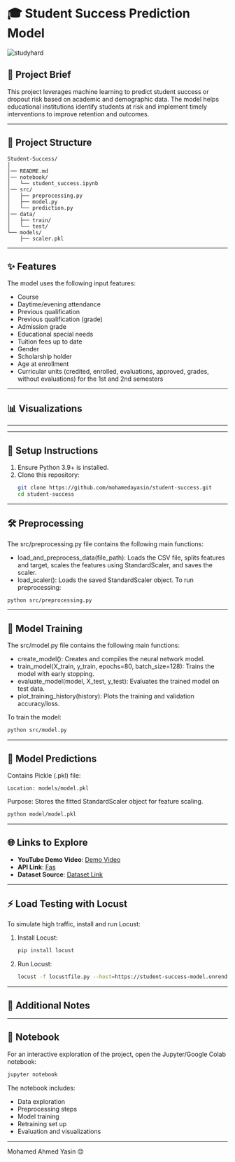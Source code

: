 # 🎓 Student Success Prediction Model  

![studyhard](https://github.com/user-attachments/assets/5bf4310a-5f3f-4f67-8e6e-56b6cee55f3e)


## 📝 Project Brief  
This project leverages machine learning to predict student success or dropout risk based on academic and demographic data. The model helps educational institutions identify students at risk and implement timely interventions to improve retention and outcomes.  

---

## 📂 Project Structure  

```
Student-Success/  
│  
│── README.md  
│── notebook/  
│   └── student_success.ipynb  
│── src/  
│   ├── preprocessing.py  
│   ├── model.py  
│   └── prediction.py  
│── data/  
│   ├── train/  
│   └── test/  
└── models/  
    ├── scaler.pkl

```  

---

## ✨ Features  

The model uses the following input features:  
- Course  
- Daytime/evening attendance  
- Previous qualification  
- Previous qualification (grade)  
- Admission grade  
- Educational special needs  
- Tuition fees up to date  
- Gender  
- Scholarship holder  
- Age at enrollment  
- Curricular units (credited, enrolled, evaluations, approved, grades, without evaluations) for the 1st and 2nd semesters

 ---
 
  ## 📊 Visualizations  



---


---

## 🚀 Setup Instructions  

1. Ensure Python 3.9+ is installed.  
2. Clone this repository:  
   ```bash  
   git clone https://github.com/mohamedayasin/student-success.git  
   cd student-success 
   
   ```  

---

## 🛠️ Preprocessing  

The src/preprocessing.py file contains the following main functions:

- load_and_preprocess_data(file_path): Loads the CSV file, splits features and target, scales the features using StandardScaler, and saves the scaler.
- load_scaler(): Loads the saved StandardScaler object.
To run preprocessing:

```bash  
python src/preprocessing.py  
```  

---

## 🧠 Model Training  

The src/model.py file contains the following main functions:

- create_model(): Creates and compiles the neural network model.
- train_model(X_train, y_train, epochs=80, batch_size=128): Trains the model with early stopping.
- evaluate_model(model, X_test, y_test): Evaluates the trained model on test data.
- plot_training_history(history): Plots the training and validation accuracy/loss.
  
To train the model:

```bash  
python src/model.py  
```  

---

## 🔮 Model Predictions  

Contains Pickle (.pkl) file:

`Location: models/model.pkl`

Purpose: Stores the fitted StandardScaler object for feature scaling.

```bash  
python model/model.pkl  
```  

---

## 🌐 Links to Explore  

- **YouTube Demo Video**: [Demo Video](https://example.com)  
- **API Link**: [Fas](https://example.com)  
- **Dataset Source**: [Dataset Link](https://example.com)  

---

## ⚡ Load Testing with Locust  

To simulate high traffic, install and run Locust:  

1. Install Locust:  
   ```bash  
   pip install locust  
   ```  
2. Run Locust:  
   ```bash  
   locust -f locustfile.py --host=https://student-success-model.onrender.com  
   ```  

---

## 📝 Additional Notes  



---  

## 📖 Notebook  

For an interactive exploration of the project, open the Jupyter/Google Colab notebook:  
```bash  
jupyter notebook  
```  

The notebook includes:  
- Data exploration  
- Preprocessing steps  
- Model training
- Retraining set up
- Evaluation and visualizations  

---  

 Mohamed Ahmed Yasin 😊
